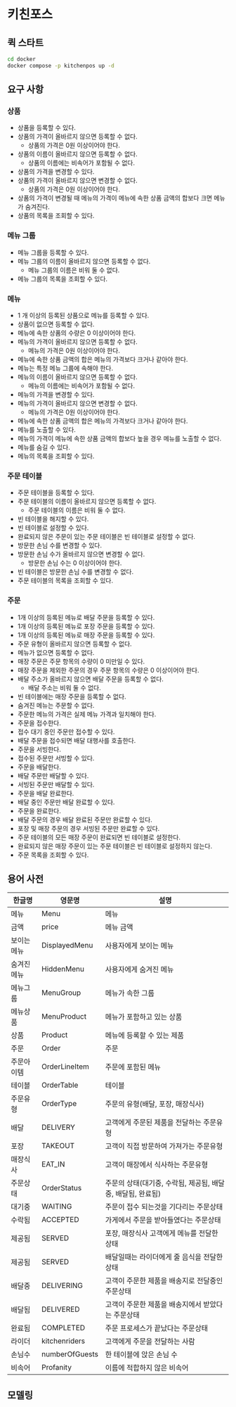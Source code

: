 # 키친포스

## 퀵 스타트

```sh
cd docker
docker compose -p kitchenpos up -d
```

## 요구 사항

### 상품

- 상품을 등록할 수 있다.
- 상품의 가격이 올바르지 않으면 등록할 수 없다.
    - 상품의 가격은 0원 이상이어야 한다.
- 상품의 이름이 올바르지 않으면 등록할 수 없다.
    - 상품의 이름에는 비속어가 포함될 수 없다.
- 상품의 가격을 변경할 수 있다.
- 상품의 가격이 올바르지 않으면 변경할 수 없다.
    - 상품의 가격은 0원 이상이어야 한다.
- 상품의 가격이 변경될 때 메뉴의 가격이 메뉴에 속한 상품 금액의 합보다 크면 메뉴가 숨겨진다.
- 상품의 목록을 조회할 수 있다.

### 메뉴 그룹

- 메뉴 그룹을 등록할 수 있다.
- 메뉴 그룹의 이름이 올바르지 않으면 등록할 수 없다.
    - 메뉴 그룹의 이름은 비워 둘 수 없다.
- 메뉴 그룹의 목록을 조회할 수 있다.

### 메뉴

- 1 개 이상의 등록된 상품으로 메뉴를 등록할 수 있다.
- 상품이 없으면 등록할 수 없다.
- 메뉴에 속한 상품의 수량은 0 이상이어야 한다.
- 메뉴의 가격이 올바르지 않으면 등록할 수 없다.
    - 메뉴의 가격은 0원 이상이어야 한다.
- 메뉴에 속한 상품 금액의 합은 메뉴의 가격보다 크거나 같아야 한다.
- 메뉴는 특정 메뉴 그룹에 속해야 한다.
- 메뉴의 이름이 올바르지 않으면 등록할 수 없다.
    - 메뉴의 이름에는 비속어가 포함될 수 없다.
- 메뉴의 가격을 변경할 수 있다.
- 메뉴의 가격이 올바르지 않으면 변경할 수 없다.
    - 메뉴의 가격은 0원 이상이어야 한다.
- 메뉴에 속한 상품 금액의 합은 메뉴의 가격보다 크거나 같아야 한다.
- 메뉴를 노출할 수 있다.
- 메뉴의 가격이 메뉴에 속한 상품 금액의 합보다 높을 경우 메뉴를 노출할 수 없다.
- 메뉴를 숨길 수 있다.
- 메뉴의 목록을 조회할 수 있다.

### 주문 테이블

- 주문 테이블을 등록할 수 있다.
- 주문 테이블의 이름이 올바르지 않으면 등록할 수 없다.
    - 주문 테이블의 이름은 비워 둘 수 없다.
- 빈 테이블을 해지할 수 있다.
- 빈 테이블로 설정할 수 있다.
- 완료되지 않은 주문이 있는 주문 테이블은 빈 테이블로 설정할 수 없다.
- 방문한 손님 수를 변경할 수 있다.
- 방문한 손님 수가 올바르지 않으면 변경할 수 없다.
    - 방문한 손님 수는 0 이상이어야 한다.
- 빈 테이블은 방문한 손님 수를 변경할 수 없다.
- 주문 테이블의 목록을 조회할 수 있다.

### 주문

- 1개 이상의 등록된 메뉴로 배달 주문을 등록할 수 있다.
- 1개 이상의 등록된 메뉴로 포장 주문을 등록할 수 있다.
- 1개 이상의 등록된 메뉴로 매장 주문을 등록할 수 있다.
- 주문 유형이 올바르지 않으면 등록할 수 없다.
- 메뉴가 없으면 등록할 수 없다.
- 매장 주문은 주문 항목의 수량이 0 미만일 수 있다.
- 매장 주문을 제외한 주문의 경우 주문 항목의 수량은 0 이상이어야 한다.
- 배달 주소가 올바르지 않으면 배달 주문을 등록할 수 없다.
    - 배달 주소는 비워 둘 수 없다.
- 빈 테이블에는 매장 주문을 등록할 수 없다.
- 숨겨진 메뉴는 주문할 수 없다.
- 주문한 메뉴의 가격은 실제 메뉴 가격과 일치해야 한다.
- 주문을 접수한다.
- 접수 대기 중인 주문만 접수할 수 있다.
- 배달 주문을 접수되면 배달 대행사를 호출한다.
- 주문을 서빙한다.
- 접수된 주문만 서빙할 수 있다.
- 주문을 배달한다.
- 배달 주문만 배달할 수 있다.
- 서빙된 주문만 배달할 수 있다.
- 주문을 배달 완료한다.
- 배달 중인 주문만 배달 완료할 수 있다.
- 주문을 완료한다.
- 배달 주문의 경우 배달 완료된 주문만 완료할 수 있다.
- 포장 및 매장 주문의 경우 서빙된 주문만 완료할 수 있다.
- 주문 테이블의 모든 매장 주문이 완료되면 빈 테이블로 설정한다.
- 완료되지 않은 매장 주문이 있는 주문 테이블은 빈 테이블로 설정하지 않는다.
- 주문 목록을 조회할 수 있다.

## 용어 사전

| 한글명   | 영문명            | 설명                                   |
|-------|----------------|--------------------------------------|
| 메뉴    | Menu           | 메뉴                                   |
| 금액    | price          | 메뉴 금액                                |
| 보이는메뉴 | DisplayedMenu  | 사용자에게 보이는 메뉴                         |
| 숨겨진메뉴 | HiddenMenu     | 사용자에게 숨겨진 메뉴                         |
| 메뉴그룹  | MenuGroup      | 메뉴가 속한 그룹                            |
| 메뉴상품  | MenuProduct    | 메뉴가 포함하고 있는 상품                       |
| 상품    | Product        | 메뉴에 등록할 수 있는 제품                      |
| 주문    | Order          | 주문                                   |
| 주문아이템 | OrderLineItem  | 주문에 포함된 메뉴                           |
| 테이블   | OrderTable     | 테이블                                  |
| 주문유형  | OrderType      | 주문의 유형(배달, 포장, 매장식사)                 |
| 배달    | DELIVERY       | 고객에게 주문된 제품을 전달하는 주문유형               |
| 포장    | TAKEOUT        | 고객이 직접 방문하여 가져가는 주문유형                |
| 매장식사  | EAT_IN         | 고객이 매장에서 식사하는 주문유형                   |
| 주문상태  | OrderStatus    | 주문의 상태(대기중, 수락됨, 제공됨, 배달중, 배달됨, 완료됨) |
| 대기중   | WAITING        | 주문이 접수 되는것을 기다리는 주문상태                |
| 수락됨   | ACCEPTED       | 가게에서 주문을 받아들였다는 주문상태                 |
| 제공됨   | SERVED         | 포장, 매장식사 고객에게 메뉴를 전달한 상태             |
| 제공됨   | SERVED         | 배달일때는 라이더에게 줄 음식을 전달한 상태             | 
| 배달중   | DELIVERING     | 고객이 주문한 제품을 배송지로 전달중인 주문상태           |
| 배달됨   | DELIVERED      | 고객이 주문한 제품을 배송지에서 받았다는 주문상태          |
| 완료됨   | COMPLETED      | 주문 프로세스가 끝났다는 주문상태                   |
| 라이더   | kitchenriders  | 고객에게 주문을 전달하는 사람                     |
| 손님수   | numberOfGuests | 한 테이블에 앉은 손님 수                       |
| 비속어   | Profanity      | 이름에 적합하지 않은 비속어                      |

## 모델링
